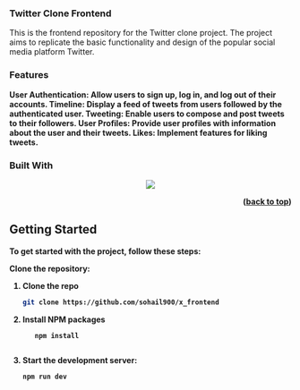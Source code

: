 [contributors-shield]: https://img.shields.io/github/contributors/chingu-voyages/moonshot-chingu-quiz.svg?style=for-the-badge
[contributors-url]: https://github.com/chingu-voyages/moonshot-chingu-quiz/graphs/contributors
[forks-shield]: https://img.shields.io/github/forks/chingu-voyages/moonshot-chingu-quiz.svg?style=for-the-badge
[forks-url]: https://github.com/chingu-voyages/moonshot-chingu-quiz/network/members
[stars-shield]: https://img.shields.io/github/stars/chingu-voyages/moonshot-chingu-quiz.svg?style=for-the-badge
[stars-url]: https://github.com/chingu-voyages/moonshot-chingu-quiz/stargazers

### Twitter Clone Frontend

This is the frontend repository for the Twitter clone project. The project aims to replicate the basic functionality and design of the popular social media platform Twitter.

### Features

<b>User Authentication:<b/> Allow users to sign up, log in, and log out of their accounts.
<b>Timeline:</b> Display a feed of tweets from users followed by the authenticated user.
<b>Tweeting:</b> Enable users to compose and post tweets to their followers.
<b>User Profiles:</b> Provide user profiles with information about the user and their tweets.
<b>Likes:</b> Implement features for liking tweets.

### Built With
<p align="center">
  <a href="https://skillicons.dev">
    <img src="https://skillicons.dev/icons?i=react,redux,typescript,sass,npm" />
  </a>
</p>

<p align="right">(<a href="#readme-top">back to top</a>)</p>

<!-- GETTING STARTED -->

## Getting Started

To get started with the project, follow these steps:

Clone the repository:

1. Clone the repo
    ```sh
    git clone https://github.com/sohail900/x_frontend
    ```
2. Install NPM packages
    ```sh
       npm install
    ```
    ```
3. Start the development server:
    ```sh
    npm run dev
    ```
